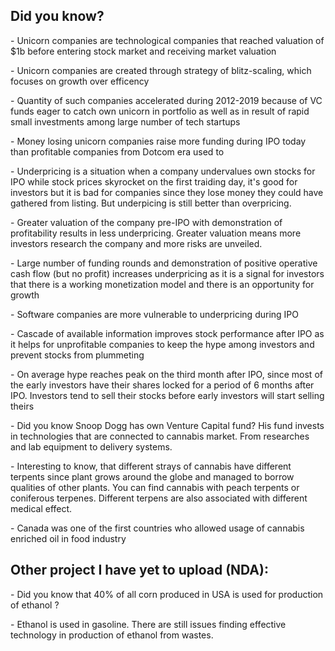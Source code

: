 ## Did you know?
<p>- Unicorn companies are technological companies that reached valuation of $1b before entering stock market and receiving market valuation <p>
<p>- Unicorn companies are created through strategy of blitz-scaling, which focuses on growth over efficency<p>
<p>- Quantity of such companies accelerated during 2012-2019 because of VC funds eager to catch own unicorn in portfolio as well as in result of rapid small investments among large number of tech startups<p>
<p>- Money losing unicorn companies raise more funding during IPO today than profitable companies from Dotcom era used to<p>
<p>- Underpricing is a situation when a company undervalues own stocks for IPO while stock prices skyrocket on the first traiding day, it's good for investors but it is bad for companies since they lose money they could have gathered from listing. But underpicing is still better than overpricing. <p>
<p>- Greater valuation of the company pre-IPO with demonstration of profitability results in less underpricing. Greater valuation means more investors research the company and more risks are unveiled. <p>
<p>- Large number of funding rounds and demonstration of positive operative cash flow (but no profit) increases underpricing as it is a signal for investors that there is a working monetization model and there is an opportunity for growth<p>
<p>- Software companies are more vulnerable to underpricing during IPO<p>
<p>- Cascade of available information improves stock performance after IPO as it helps for unprofitable companies to keep the hype among investors and prevent stocks from plummeting<p>
<p>- On average hype reaches peak on the third month after IPO, since most of the early investors have their shares locked for a period of 6 months after IPO. Investors tend to sell their stocks before early investors will start selling theirs<p>
<p>- Did you know Snoop Dogg has own Venture Capital fund? His fund invests in technologies that are connected to cannabis market. From researches and lab equipment to delivery systems.<p>
<p>- Interesting to know, that different strays of cannabis have different terpents since plant grows around the globe and managed to borrow qualities of other plants. You can find cannabis with peach terpents or coniferous terpenes. Different terpens are also associated with different medical effect.<p>
<p>- Canada was one of the first countries who allowed usage of cannabis enriched oil in food industry<p>
  
## Other project I have yet to upload (NDA):
<p>- Did you know that 40% of all corn produced in USA is used for production of ethanol ?<p>
<p>- Ethanol is used in gasoline. There are still issues finding effective technology in production of ethanol from wastes.<p>
